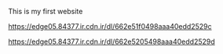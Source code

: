 This is my first website


https://edge05.84377.ir.cdn.ir/dl/662e51f0498aaa40edd2529c

https://edge05.84377.ir.cdn.ir/dl/662e5205498aaa40edd2529d